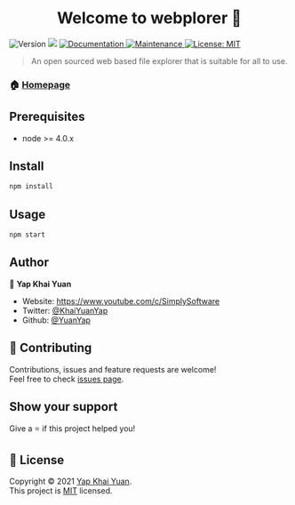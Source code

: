 <h1 align="center">Welcome to webplorer 👋</h1>
<p>
  <img alt="Version" src="https://img.shields.io/badge/version-1.1.11-blue.svg?cacheSeconds=2592000" />
  <img src="https://img.shields.io/badge/node-%3E%3D%204.0.x-blue.svg" />
  <a href="https://github.com/YuanYap/WebPlorer#readme" target="_blank">
    <img alt="Documentation" src="https://img.shields.io/badge/documentation-yes-brightgreen.svg" />
  </a>
  <a href="https://github.com/YuanYap/WebPlorer/graphs/commit-activity" target="_blank">
    <img alt="Maintenance" src="https://img.shields.io/badge/Maintained%3F-yes-green.svg" />
  </a>
  <a href="https://github.com/YuanYap/WebPlorer/blob/master/LICENSE" target="_blank">
    <img alt="License: MIT" src="https://img.shields.io/github/license/YuanYap/webplorer" />
  </a>

  </a>
</p>

> An open sourced web based file explorer that is suitable for all to use.

### 🏠 [Homepage](https://github.com/YuanYap/WebPlorer/blob/main/README.md)

## Prerequisites

- node >= 4.0.x

## Install

```sh
npm install
```

## Usage

```sh
npm start
```

## Author

👤 **Yap Khai Yuan**

* Website: https://www.youtube.com/c/SimplySoftware
* Twitter: [@KhaiYuanYap](https://twitter.com/KhaiYuanYap)
* Github: [@YuanYap](https://github.com/YuanYap)

## 🤝 Contributing

Contributions, issues and feature requests are welcome!<br />Feel free to check [issues page](https://github.com/YuanYap/WebPlorer/issues). 

## Show your support

Give a ⭐️ if this project helped you!

## 📝 License

Copyright © 2021 [Yap Khai Yuan](https://github.com/YuanYap).<br />
This project is [MIT](https://github.com/YuanYap/WebPlorer/blob/master/LICENSE) licensed.

